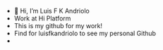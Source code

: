 - 👋 Hi, I’m Luis F K Andriolo
- Work at Hi Platform
- This is my github for my work!
- Find for luisfkandriolo to see my personal Github
- 
